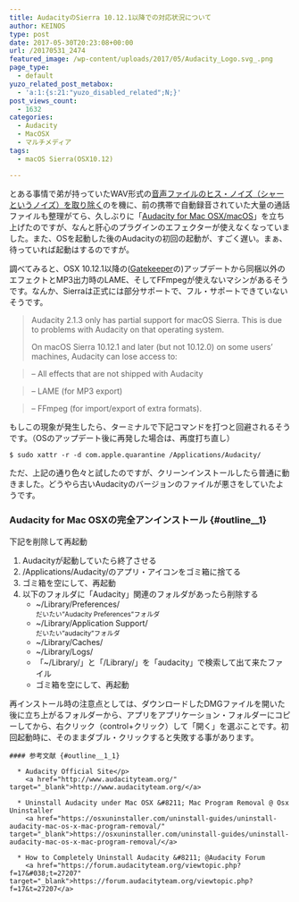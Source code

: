 ```yaml
---
title: AudacityのSierra 10.12.1以降での対応状況について
author: KEINOS
type: post
date: 2017-05-30T20:23:08+00:00
url: /20170531_2474
featured_image: /wp-content/uploads/2017/05/Audacity_Logo.svg_.png
page_type:
  - default
yuzo_related_post_metabox:
  - 'a:1:{s:21:"yuzo_disabled_related";N;}'
post_views_count:
  - 1632
categories:
  - Audacity
  - MacOSX
  - マルチメディア
tags:
  - macOS Sierra(OSX10.12)

---
```

とある事情で弟が持っていたWAV形式の<a href="https://ameblo.jp/syu-mgc/entry-11802388895.html" target="_blank">音声ファイルのヒス・ノイズ（シャーというノイズ）を取り除く</a>のを機に、前の携帯で自動録音されていた大量の通話ファイルも整理がてら、久しぶりに「<a href="http://www.audacityteam.org/" target="_blank">Audacity for Mac OSX/macOS</a>」を立ち上げたのですが、なんと肝心のプラグインのエフェクターが使えなくなっていました。また、OSを起動した後のAudacityの初回の起動が、すごく遅い。まぁ、待っていれば起動はするのですが。

調べてみると、OSX 10.12.1以降の(<a href="https://ja.wikipedia.org/wiki/OS_X_Mountain_Lion#Gatekeeper" target="_blank">Gatekeeper</a>の)アップデートから同梱以外のエフェクトとMP3出力時のLAME、そしてFFmpegが使えないマシンがあるそうです。なんか、Sierraは正式には部分サポートで、フル・サポートできていないそうです。

> Audacity 2.1.3 only has partial support for macOS Sierra. This is due to problems with Audacity on that operating system.
> 
> On macOS Sierra 10.12.1 and later (but not 10.12.0) on some users&#8217; machines, Audacity can lose access to:
  
> &#8211; All effects that are not shipped with Audacity
  
> &#8211; LAME (for MP3 export)
  
> &#8211; FFmpeg (for import/export of extra formats). 

もしこの現象が発生したら、ターミナルで下記コマンドを打つと回避されるそうです。（OSのアップデート後に再発した場合は、再度打ち直し）

<pre><code class="bash">$ sudo xattr -r -d com.apple.quarantine /Applications/Audacity/</code></pre>

ただ、上記の通り色々と試したのですが、クリーンインストールしたら普通に動きました。どうやら古いAudacityのバージョンのファイルが悪さをしていたようです。

### Audacity for Mac OSXの完全アンインストール {#outline__1}

下記を削除して再起動

  1. Audacityが起動していたら終了させる
  2. /Applications/Audacity/のアプリ・アイコンをゴミ箱に捨てる
  3. ゴミ箱を空にして、再起動
  4. 以下のフォルダに「Audacity」関連のフォルダがあったら削除する 
      * ~/Library/Preferences/  
        <small>だいたい&#8221;Audacity Preferences&#8221;フォルダ</small>
      * ~/Library/Application Support/  
        <small>だいたい&#8221;audacity&#8221;フォルダ</small>
      * ~/Library/Caches/
      * ~/Library/Logs/
      * 「~/Library/」と「/Library/」を「audacity」で検索して出て来たファイル
      * ゴミ箱を空にして、再起動</ol> 
    再インストール時の注意点としては、ダウンロードしたDMGファイルを開いた後に立ち上がるフォルダーから、アプリをアプリケーション・フォルダーにコピーしてから、右クリック（control+クリック）して「開く」を選ぶことです。初回起動時に、そのままダブル・クリックすると失敗する事があります。
    
    #### 参考文献 {#outline__1_1}
    
      * Audacity Official Site</p> 
        <a href="http://www.audacityteam.org/" target="_blank">http://www.audacityteam.org/</a>
    
      * Uninstall Audacity under Mac OSX &#8211; Mac Program Removal @ Osx Uninstaller 
        <a href="https://osxuninstaller.com/uninstall-guides/uninstall-audacity-mac-os-x-mac-program-removal/" target="_blank">https://osxuninstaller.com/uninstall-guides/uninstall-audacity-mac-os-x-mac-program-removal/</a>
    
      * How to Completely Uninstall Audacity &#8211; @Audacity Forum 
        <a href="https://forum.audacityteam.org/viewtopic.php?f=17&#038;t=27207" target="_blank">https://forum.audacityteam.org/viewtopic.php?f=17&t=27207</a>